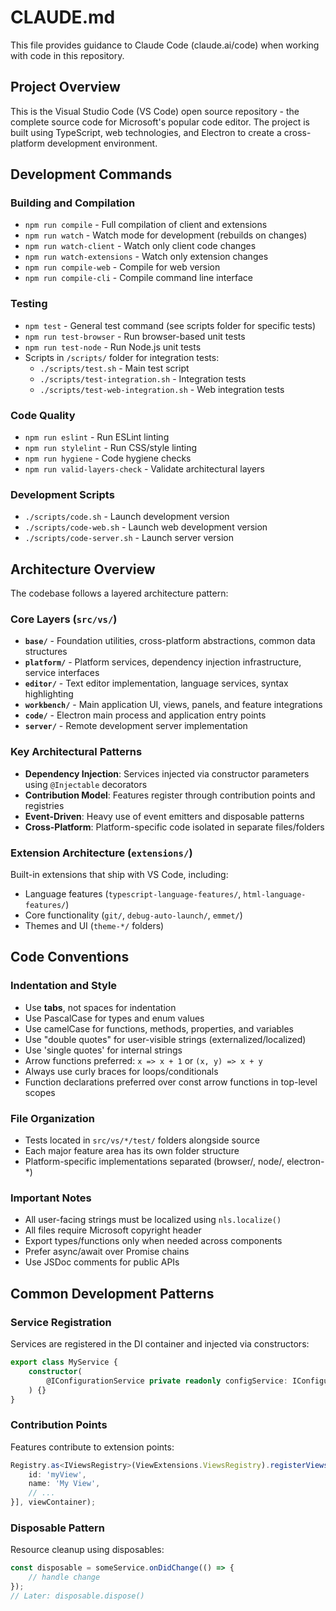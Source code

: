 # CLAUDE.md

This file provides guidance to Claude Code (claude.ai/code) when working with code in this repository.

## Project Overview

This is the Visual Studio Code (VS Code) open source repository - the complete source code for Microsoft's popular code editor. The project is built using TypeScript, web technologies, and Electron to create a cross-platform development environment.

## Development Commands

### Building and Compilation
- `npm run compile` - Full compilation of client and extensions
- `npm run watch` - Watch mode for development (rebuilds on changes)
- `npm run watch-client` - Watch only client code changes
- `npm run watch-extensions` - Watch only extension changes
- `npm run compile-web` - Compile for web version
- `npm run compile-cli` - Compile command line interface

### Testing
- `npm test` - General test command (see scripts folder for specific tests)
- `npm run test-browser` - Run browser-based unit tests
- `npm run test-node` - Run Node.js unit tests
- Scripts in `/scripts/` folder for integration tests:
  - `./scripts/test.sh` - Main test script
  - `./scripts/test-integration.sh` - Integration tests
  - `./scripts/test-web-integration.sh` - Web integration tests

### Code Quality
- `npm run eslint` - Run ESLint linting
- `npm run stylelint` - Run CSS/style linting
- `npm run hygiene` - Code hygiene checks
- `npm run valid-layers-check` - Validate architectural layers

### Development Scripts
- `./scripts/code.sh` - Launch development version
- `./scripts/code-web.sh` - Launch web development version
- `./scripts/code-server.sh` - Launch server version

## Architecture Overview

The codebase follows a layered architecture pattern:

### Core Layers (`src/vs/`)
- **`base/`** - Foundation utilities, cross-platform abstractions, common data structures
- **`platform/`** - Platform services, dependency injection infrastructure, service interfaces
- **`editor/`** - Text editor implementation, language services, syntax highlighting
- **`workbench/`** - Main application UI, views, panels, and feature integrations
- **`code/`** - Electron main process and application entry points
- **`server/`** - Remote development server implementation

### Key Architectural Patterns
- **Dependency Injection**: Services injected via constructor parameters using `@Injectable` decorators
- **Contribution Model**: Features register through contribution points and registries
- **Event-Driven**: Heavy use of event emitters and disposable patterns
- **Cross-Platform**: Platform-specific code isolated in separate files/folders

### Extension Architecture (`extensions/`)
Built-in extensions that ship with VS Code, including:
- Language features (`typescript-language-features/`, `html-language-features/`)
- Core functionality (`git/`, `debug-auto-launch/`, `emmet/`)
- Themes and UI (`theme-*/` folders)

## Code Conventions

### Indentation and Style
- Use **tabs**, not spaces for indentation
- Use PascalCase for types and enum values
- Use camelCase for functions, methods, properties, and variables
- Use "double quotes" for user-visible strings (externalized/localized)
- Use 'single quotes' for internal strings
- Arrow functions preferred: `x => x + 1` or `(x, y) => x + y`
- Always use curly braces for loops/conditionals
- Function declarations preferred over const arrow functions in top-level scopes

### File Organization
- Tests located in `src/vs/*/test/` folders alongside source
- Each major feature area has its own folder structure
- Platform-specific implementations separated (browser/, node/, electron-*)

### Important Notes
- All user-facing strings must be localized using `nls.localize()`
- All files require Microsoft copyright header
- Export types/functions only when needed across components
- Prefer async/await over Promise chains
- Use JSDoc comments for public APIs

## Common Development Patterns

### Service Registration
Services are registered in the DI container and injected via constructors:
```typescript
export class MyService {
	constructor(
		@IConfigurationService private readonly configService: IConfigurationService
	) {}
}
```

### Contribution Points
Features contribute to extension points:
```typescript
Registry.as<IViewsRegistry>(ViewExtensions.ViewsRegistry).registerViews([{
	id: 'myView',
	name: 'My View',
	// ...
}], viewContainer);
```

### Disposable Pattern
Resource cleanup using disposables:
```typescript
const disposable = someService.onDidChange(() => {
	// handle change
});
// Later: disposable.dispose()
```